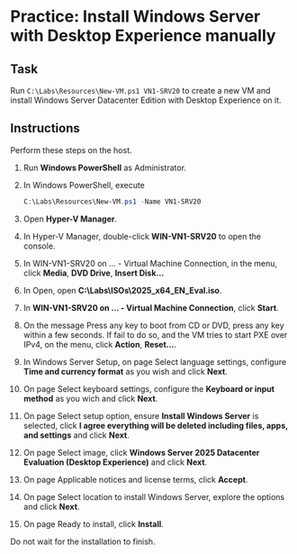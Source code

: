 # Practice: Install Windows Server with Desktop Experience manually

## Task

Run ````C:\Labs\Resources\New-VM.ps1 VN1-SRV20```` to create a new VM and install Windows Server Datacenter Edition with Desktop Experience on it.

## Instructions

Perform these steps on the host.

1. Run **Windows PowerShell** as Administrator.
1. In Windows PowerShell, execute

    ````powershell
    C:\Labs\Resources\New-VM.ps1 -Name VN1-SRV20
    ````

1. Open **Hyper-V Manager**.
1. In Hyper-V Manager, double-click **WIN-VN1-SRV20** to open the console.
1. In WIN-VN1-SRV20 on ... - Virtual Machine Connection, in the menu, click **Media**, **DVD Drive**, **Insert Disk...**
1. In Open, open **C:\\Labs\\ISOs\\2025_x64_EN_Eval.iso**.
1. In **WIN-VN1-SRV20 on ... - Virtual Machine Connection**, click **Start**.
1. On the message Press any key to boot from CD or DVD, press any key within a few seconds. If fail to do so, and the VM tries to start PXE over IPv4, on the menu, click **Action**, **Reset...**.
1. In Windows Server Setup, on page Select language settings, configure **Time and currency format**  as you wish and click **Next**.
1. On page Select keyboard settings, configure the **Keyboard or input method** as you wich and click **Next**.
1. On page Select setup option, ensure **Install Windows Server** is selected, click **I agree everything will be deleted including files, apps, and settings** and click **Next**.
1. On page Select image, click **Windows Server 2025 Datacenter Evaluation (Desktop Experience)** and click **Next**.
1. On page Applicable notices and license terms, click **Accept**.
1. On page Select location to install Windows Server, explore the options and click **Next**.
1. On page Ready to install, click **Install**.

Do not wait for the installation to finish.
